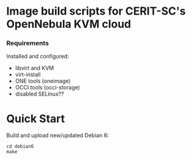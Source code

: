 # Image build scripts for CERIT-SC's OpenNebula KVM cloud

### Requirements

Installed and configured:

* libvirt and KVM
* virt-install
* ONE tools (oneimage)
* OCCI tools (occi-storage)
* disabled SELinux??

# Quick Start

Build and upload new/updated Debian 6:

    cd debian6
    make
